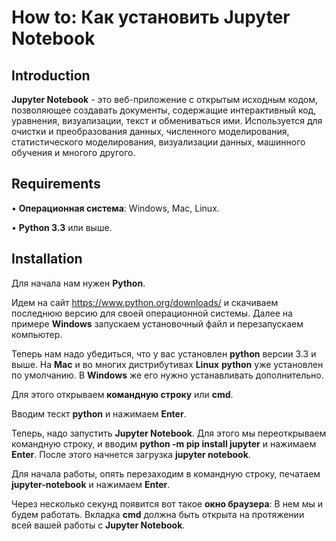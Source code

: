 # How to: Как установить Jupyter Notebook

## Introduction

**Jupyter Notebook** - это веб-приложение с открытым исходным кодом, позволяющее создавать документы, содержащие интерактивный код, уравнения, визуализации,  текст и обмениваться ими. Используется для очистки и преобразования данных, численного моделирования, статистического моделирования, визуализации данных, машинного обучения и многого другого.

## Requirements

•	**Операционная система**: Windows, Mac, Linux.

•	**Python 3.3** или выше.

## Installation

Для начала нам нужен **Python**.

Идем на сайт https://www.python.org/downloads/ и скачиваем последнюю версию для своей операционной системы.
Далее на примере **Windows** запускаем установочный файл и перезапускаем компьютер.

Теперь нам надо убедиться, что у вас установлен **python** версии 3.3 и выше. На **Mac** и во многих дистрибутивах **Linux** **python** уже установлен по умолчанию. В **Windows** же его нужно устанавливать дополнительно.

Для этого открываем **командную строку** или **cmd**.

Вводим тескт **python** и нажимаем **Enter**.


Теперь, надо запустить **Jupyter Notebook**. 
Для этого мы переоткрываем командную строку, и вводим **python -m pip install jupyter** и нажимаем **Enter**.
После этого начнется загрузка **jupyter notebook**.

Для начала работы, опять перезаходим в командную строку, печатаем **jupyter-notebook** и нажимаем **Enter**.

Через несколько секунд появится вот такое **окно браузера**:
В нем мы и будем работать. Вкладка **cmd** должна быть открыта на протяжении всей вашей работы с **Jupyter Notebook**.




